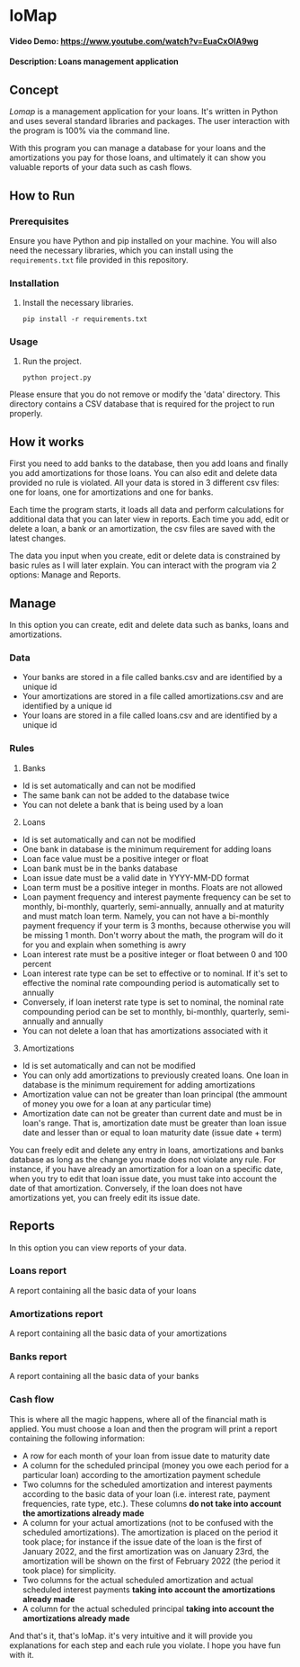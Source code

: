 # loMap

#### Video Demo: <https://www.youtube.com/watch?v=EuaCxOlA9wg>

#### Description: Loans management application

## Concept

_Lomap_ is a management application for your loans. It's written in Python and uses several standard libraries and packages. The user interaction with the program is 100% via the command line.

With this program you can manage a database for your loans and the amortizations you pay for those loans, and ultimately it can show you valuable reports of your data such as cash flows.

## How to Run

### Prerequisites

Ensure you have Python and pip installed on your machine. You will also need the necessary libraries, which you can install using the `requirements.txt` file provided in this repository.

### Installation

1. Install the necessary libraries.
   ```
   pip install -r requirements.txt
   ```

### Usage

1. Run the project.
   ```
   python project.py
   ```

Please ensure that you do not remove or modify the 'data' directory. This directory contains a CSV database that is required for the project to run properly.

## How it works

First you need to add banks to the database, then you add loans and finally you add amortizations for those loans. You can also edit and delete data provided no rule is violated. All your data is stored in 3 different csv files: one for loans, one for amortizations and one for banks.

Each time the program starts, it loads all data and perform calculations for additional data that you can later view in reports.
Each time you add, edit or delete a loan, a bank or an amortization, the csv files are saved with the latest changes.

The data you input when you create, edit or delete data is constrained by basic rules as I will later explain. You can interact with the program via 2 options: Manage and Reports.

## Manage

In this option you can create, edit and delete data such as banks, loans and amortizations.

### Data

- Your banks are stored in a file called banks.csv and are identified by a unique id
- Your amortizations are stored in a file called amortizations.csv and are identified by a unique id
- Your loans are stored in a file called loans.csv and are identified by a unique id

### Rules

1. Banks

- Id is set automatically and can not be modified
- The same bank can not be added to the database twice
- You can not delete a bank that is being used by a loan

2. Loans

- Id is set automatically and can not be modified
- One bank in database is the minimum requirement for adding loans
- Loan face value must be a positive integer or float
- Loan bank must be in the banks database
- Loan issue date must be a valid date in YYYY-MM-DD format
- Loan term must be a positive integer in months. Floats are not allowed
- Loan payment frequency and interest paymente frequency can be set to monthly, bi-monthly, quarterly, semi-annually, annually and at maturity and must match loan term. Namely, you can not have a bi-monthly payment frequency if your term is 3 months, because otherwise you will be missing 1 month. Don't worry about the math, the program will do it for you and explain when something is awry
- Loan interest rate must be a positive integer or float between 0 and 100 percent
- Loan interest rate type can be set to effective or to nominal. If it's set to effective the nominal rate compounding period is automatically set to annually
- Conversely, if loan ineterst rate type is set to nominal, the nominal rate compounding period can be set to monthly, bi-monthly, quarterly, semi-annually and annually
- You can not delete a loan that has amortizations associated with it

3. Amortizations

- Id is set automatically and can not be modified
- You can only add amortizations to previously created loans. One loan in database is the minimum requirement for adding amortizations
- Amortization value can not be greater than loan principal (the ammount of money you owe for a loan at any particular time)
- Amortization date can not be greater than current date and must be in loan's range. That is, amortization date must be greater than loan issue date and lesser than or equal to loan maturity date (issue date + term)

You can freely edit and delete any entry in loans, amortizations and banks database as long as the change you made does not violate any rule. For instance, if you have already an amortization for a loan on a specific date, when you try to edit that loan issue date, you must take into account the date of that amortization. Conversely, if the loan does not have amortizations yet, you can freely edit its issue date.

## Reports

In this option you can view reports of your data.

### Loans report

A report containing all the basic data of your loans

### Amortizations report

A report containing all the basic data of your amortizations

### Banks report

A report containing all the basic data of your banks

### Cash flow

This is where all the magic happens, where all of the financial math is applied. You must choose a loan and then the program will print a report containing the following information:

- A row for each month of your loan from issue date to maturity date
- A column for the scheduled principal (money you owe each period for a particular loan) according to the amortization payment schedule
- Two columns for the scheduled amortization and interest payments according to the basic data of your loan (i.e. interest rate, payment frequencies, rate type, etc.). These columns **do not take into account the amortizations already made**
- A column for your actual amortizations (not to be confused with the scheduled amortizations). The amortization is placed on the period it took place; for instance if the issue date of the loan is the first of January 2022, and the first amortization was on January 23rd, the amortization will be shown on the first of February 2022 (the period it took place) for simplicity.
- Two columns for the actual scheduled amortization and actual scheduled interest payments **taking into account the amortizations already made**
- A column for the actual scheduled principal **taking into account the amortizations already made**

And that's it, that's loMap. it's very intuitive and it will provide you explanations for each step and each rule you violate. I hope you have fun with it.
